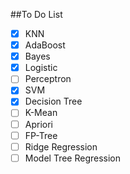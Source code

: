 ##To Do List

- [x] KNN
- [x] AdaBoost
- [x] Bayes
- [x] Logistic
- [ ] Perceptron
- [x] SVM
- [x] Decision Tree
- [ ] K-Mean
- [ ] Apriori
- [ ] FP-Tree
- [ ] Ridge Regression
- [ ] Model Tree Regression